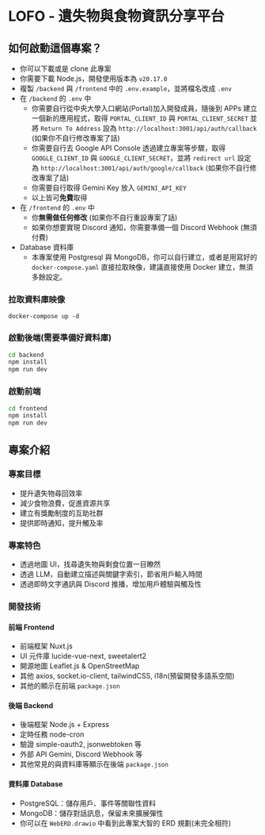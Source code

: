 # LOFO - 遺失物與食物資訊分享平台

## 如何啟動這個專案？

- 你可以下載或是 clone 此專案
- 你需要下載 Node.js，開發使用版本為 `v20.17.0`
- 複製 `/backend` 與 `/frontend` 中的 `.env.example`，並將檔名改成 `.env`
- 在 `/backend` 的 `.env` 中
  - 你需要自行從中央大學入口網站(Portal)加入開發成員，隨後到 APPs 建立一個新的應用程式，取得 `PORTAL_CLIENT_ID` 與 `PORTAL_CLIENT_SECRET` 並將 `Return To Address` 設為 `http://localhost:3001/api/auth/callback` (如果你不自行修改專案了話)
  - 你需要自行去 Google API Console 透過建立專案等步驟，取得 `GOOGLE_CLIENT_ID` 與 `GOOGLE_CLIENT_SECRET`，並將 `redirect url` 設定為 `http://localhost:3001/api/auth/google/callback` (如果你不自行修改專案了話)
  - 你需要自行取得 Gemini Key 放入 `GEMINI_API_KEY`
  - 以上皆可**免費**取得
- 在 `/frontend` 的 `.env` 中
  - 你**無需做任何修改** (如果你不自行重設專案了話)
  - 如果你想要實現 Discord 通知，你需要準備一個 Discord Webhook (無須付費)
- Database 資料庫
  - 本專案使用 Postgresql 與 MongoDB，你可以自行建立，或者是用寫好的 `docker-compose.yaml` 直接拉取映像，建議直接使用 Docker 建立，無須多餘設定。

### 拉取資料庫映像

```bash=
docker-compose up -d
```

### 啟動後端(需要準備好資料庫)

```bash
cd backend
npm install
npm run dev
```

### 啟動前端

```bash
cd frontend
npm install
npm run dev
```

## 專案介紹

### 專案目標

- 提升遺失物尋回效率
- 減少食物浪費，促進資源共享
- 建立有獎勵制度的互助社群
- 提供即時通知，提升觸及率

### 專案特色

- 透過地圖 UI，找尋遺失物與剩食位置一目瞭然
- 透過 LLM，自動建立描述與關鍵字索引，節省用戶輸入時間
- 透過即時文字通訊與 Discord 推播，增加用戶體驗與觸及性

### 開發技術

#### 前端 Frontend

- 前端框架 Nuxt.js
- UI 元件庫 lucide-vue-next, sweetalert2
- 開源地圖 Leaflet.js & OpenStreetMap
- 其他 axios, socket.io-client, tailwindCSS, i18n(預留開發多語系空間)
- 其他的顯示在前端 `package.json`

#### 後端 Backend

- 後端框架 Node.js + Express
- 定時任務 node-cron
- 驗證 simple-oauth2, jsonwebtoken 等
- 外部 API Gemini, Discord Webhook 等
- 其他常見的與資料庫等顯示在後端 `package.json`

#### 資料庫 Database

- PostgreSQL：儲存用戶、事件等關聯性資料
- MongoDB：儲存對話訊息，保留未來擴展彈性
- 你可以在 `WebERD.drawio` 中看到此專案大智的 ERD 規劃(未完全相符)
